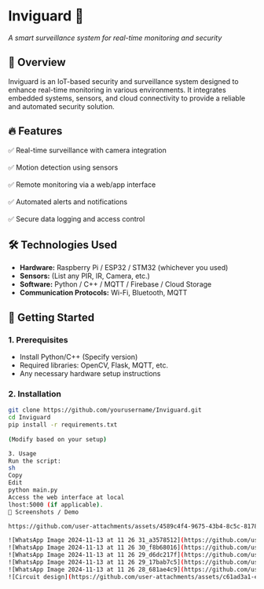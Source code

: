# **Inviguard** 🚀  
*A smart surveillance system for real-time monitoring and security*  

## 📌 **Overview**  
Inviguard is an IoT-based security and surveillance system designed to enhance real-time monitoring in various environments. It integrates embedded systems, sensors, and cloud connectivity to provide a reliable and automated security solution.  

## 🔥 **Features**  
✅ Real-time surveillance with camera integration <br>  
✅ Motion detection using sensors <br>  
✅ Remote monitoring via a web/app interface <br>  
✅ Automated alerts and notifications <br>  
✅ Secure data logging and access control <br>  

## 🛠 **Technologies Used**  
- **Hardware:** Raspberry Pi / ESP32 / STM32 (whichever you used) <br>  
- **Sensors:** (List any PIR, IR, Camera, etc.) <br>  
- **Software:** Python / C++ / MQTT / Firebase / Cloud Storage <br>  
- **Communication Protocols:** Wi-Fi, Bluetooth, MQTT <br>  

## 🚀 **Getting Started**  
### **1. Prerequisites**  
- Install Python/C++ (Specify version) <br>  
- Required libraries: OpenCV, Flask, MQTT, etc. <br>  
- Any necessary hardware setup instructions <br>  

### **2. Installation**  
```sh
git clone https://github.com/yourusername/Inviguard.git  
cd Inviguard  
pip install -r requirements.txt  
 
(Modify based on your setup)

3. Usage
Run the script:
sh
Copy
Edit
python main.py  
Access the web interface at local
lhost:5000 (if applicable).
📸 Screenshots / Demo

https://github.com/user-attachments/assets/4589c4f4-9675-43b4-8c5c-8178b4dfdf7d

![WhatsApp Image 2024-11-13 at 11 26 31_a3578512](https://github.com/user-attachments/assets/552681e9-5a2c-4b56-a96e-26600675bc10)
![WhatsApp Image 2024-11-13 at 11 26 30_f8b68016](https://github.com/user-attachments/assets/4f8626e4-ce89-4f0c-b3dd-e7001d50187a)
![WhatsApp Image 2024-11-13 at 11 26 29_d6dc217f](https://github.com/user-attachments/assets/1506d782-ff11-4509-9322-ffb452c07e33)
![WhatsApp Image 2024-11-13 at 11 26 29_17bab7c5](https://github.com/user-attachments/assets/7e743132-3977-487b-8772-76d9c734873b)
![WhatsApp Image 2024-11-13 at 11 26 28_681ae4c9](https://github.com/user-attachments/assets/c3c13446-9520-4539-9f21-9448f052ffaf)
![Circuit design](https://github.com/user-attachments/assets/c61ad3a1-e625-450b-b539-fcd912f65ce7)

